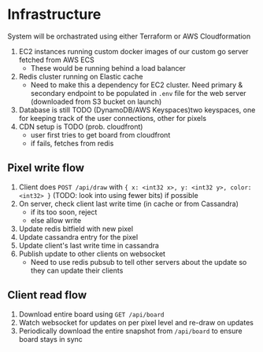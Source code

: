 # Infrastructure

System will be orchastrated using either Terraform or AWS Cloudformation

1. EC2 instances running custom docker images of our custom go server fetched from AWS ECS
    - These would be running behind a load balancer
2. Redis cluster running on Elastic cache
    - Need to make this a dependency for EC2 cluster. Need primary & secondary endpoint to be populated
    in `.env` file for the web server (downloaded from S3 bucket on launch)
3. Database is still TODO (DynamoDB/AWS Keyspaces)two keyspaces, one for keeping track of the user connections, other for pixels
4. CDN setup is TODO (prob. cloudfront)
    - user first tries to get board from cloudfront
    - if fails, fetches from redis

## Pixel write flow

1. Client does `POST /api/draw` with `{ x: <int32 x>, y: <int32 y>, color: <int32> }` (TODO: look into using fewer bits) if possible
2. On server, check client last write time (in cache or from Cassandra)
    - if its too soon, reject
    - else allow write
3. Update redis bitfield with new pixel
4. Update cassandra entry for the pixel
5. Update client's last write time in cassandra
6. Publish update to other clients on websocket
    - Need to use redis pubsub to tell other servers about the update so they can update their clients

## Client read flow

1. Download entire board using `GET /api/board`
2. Watch websocket for updates on per pixel level and re-draw on updates
3. Periodically download the entire snapshot from `/api/board` to ensure board stays in sync
